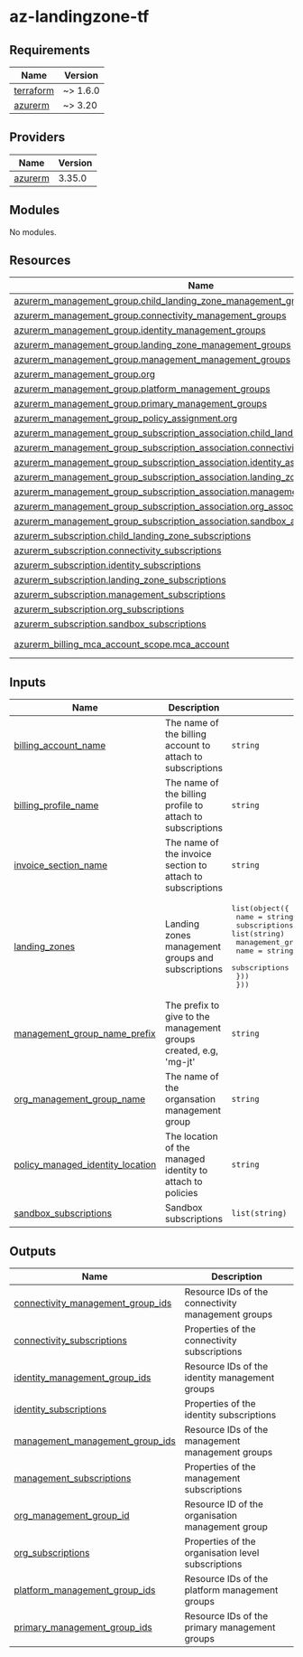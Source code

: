 # az-landingzone-tf
<!-- BEGIN_TF_DOCS -->
## Requirements

| Name | Version |
|------|---------|
| <a name="requirement_terraform"></a> [terraform](#requirement\_terraform) | ~> 1.6.0 |
| <a name="requirement_azurerm"></a> [azurerm](#requirement\_azurerm) | ~> 3.20 |

## Providers

| Name | Version |
|------|---------|
| <a name="provider_azurerm"></a> [azurerm](#provider\_azurerm) | 3.35.0 |

## Modules

No modules.

## Resources

| Name | Type |
|------|------|
| [azurerm_management_group.child_landing_zone_management_groups](https://registry.terraform.io/providers/hashicorp/azurerm/latest/docs/resources/management_group) | resource |
| [azurerm_management_group.connectivity_management_groups](https://registry.terraform.io/providers/hashicorp/azurerm/latest/docs/resources/management_group) | resource |
| [azurerm_management_group.identity_management_groups](https://registry.terraform.io/providers/hashicorp/azurerm/latest/docs/resources/management_group) | resource |
| [azurerm_management_group.landing_zone_management_groups](https://registry.terraform.io/providers/hashicorp/azurerm/latest/docs/resources/management_group) | resource |
| [azurerm_management_group.management_management_groups](https://registry.terraform.io/providers/hashicorp/azurerm/latest/docs/resources/management_group) | resource |
| [azurerm_management_group.org](https://registry.terraform.io/providers/hashicorp/azurerm/latest/docs/resources/management_group) | resource |
| [azurerm_management_group.platform_management_groups](https://registry.terraform.io/providers/hashicorp/azurerm/latest/docs/resources/management_group) | resource |
| [azurerm_management_group.primary_management_groups](https://registry.terraform.io/providers/hashicorp/azurerm/latest/docs/resources/management_group) | resource |
| [azurerm_management_group_policy_assignment.org](https://registry.terraform.io/providers/hashicorp/azurerm/latest/docs/resources/management_group_policy_assignment) | resource |
| [azurerm_management_group_subscription_association.child_landing_zone_associations](https://registry.terraform.io/providers/hashicorp/azurerm/latest/docs/resources/management_group_subscription_association) | resource |
| [azurerm_management_group_subscription_association.connectivity_associations](https://registry.terraform.io/providers/hashicorp/azurerm/latest/docs/resources/management_group_subscription_association) | resource |
| [azurerm_management_group_subscription_association.identity_associations](https://registry.terraform.io/providers/hashicorp/azurerm/latest/docs/resources/management_group_subscription_association) | resource |
| [azurerm_management_group_subscription_association.landing_zone_associations](https://registry.terraform.io/providers/hashicorp/azurerm/latest/docs/resources/management_group_subscription_association) | resource |
| [azurerm_management_group_subscription_association.management_associations](https://registry.terraform.io/providers/hashicorp/azurerm/latest/docs/resources/management_group_subscription_association) | resource |
| [azurerm_management_group_subscription_association.org_associations](https://registry.terraform.io/providers/hashicorp/azurerm/latest/docs/resources/management_group_subscription_association) | resource |
| [azurerm_management_group_subscription_association.sandbox_associations](https://registry.terraform.io/providers/hashicorp/azurerm/latest/docs/resources/management_group_subscription_association) | resource |
| [azurerm_subscription.child_landing_zone_subscriptions](https://registry.terraform.io/providers/hashicorp/azurerm/latest/docs/resources/subscription) | resource |
| [azurerm_subscription.connectivity_subscriptions](https://registry.terraform.io/providers/hashicorp/azurerm/latest/docs/resources/subscription) | resource |
| [azurerm_subscription.identity_subscriptions](https://registry.terraform.io/providers/hashicorp/azurerm/latest/docs/resources/subscription) | resource |
| [azurerm_subscription.landing_zone_subscriptions](https://registry.terraform.io/providers/hashicorp/azurerm/latest/docs/resources/subscription) | resource |
| [azurerm_subscription.management_subscriptions](https://registry.terraform.io/providers/hashicorp/azurerm/latest/docs/resources/subscription) | resource |
| [azurerm_subscription.org_subscriptions](https://registry.terraform.io/providers/hashicorp/azurerm/latest/docs/resources/subscription) | resource |
| [azurerm_subscription.sandbox_subscriptions](https://registry.terraform.io/providers/hashicorp/azurerm/latest/docs/resources/subscription) | resource |
| [azurerm_billing_mca_account_scope.mca_account](https://registry.terraform.io/providers/hashicorp/azurerm/latest/docs/data-sources/billing_mca_account_scope) | data source |

## Inputs

| Name | Description | Type | Default | Required |
|------|-------------|------|---------|:--------:|
| <a name="input_billing_account_name"></a> [billing\_account\_name](#input\_billing\_account\_name) | The name of the billing account to attach to subscriptions | `string` | n/a | yes |
| <a name="input_billing_profile_name"></a> [billing\_profile\_name](#input\_billing\_profile\_name) | The name of the billing profile to attach to subscriptions | `string` | n/a | yes |
| <a name="input_invoice_section_name"></a> [invoice\_section\_name](#input\_invoice\_section\_name) | The name of the invoice section to attach to subscriptions | `string` | n/a | yes |
| <a name="input_landing_zones"></a> [landing\_zones](#input\_landing\_zones) | Landing zones management groups and subscriptions | <pre>list(object({<br>    name          = string<br>    subscriptions = list(string)<br>    management_groups = list(object({<br>      name          = string<br>      subscriptions = list(string)<br>    }))<br>  }))</pre> | n/a | yes |
| <a name="input_management_group_name_prefix"></a> [management\_group\_name\_prefix](#input\_management\_group\_name\_prefix) | The prefix to give to the management groups created, e.g, 'mg-jt' | `string` | n/a | yes |
| <a name="input_org_management_group_name"></a> [org\_management\_group\_name](#input\_org\_management\_group\_name) | The name of the organsation management group | `string` | n/a | yes |
| <a name="input_policy_managed_identity_location"></a> [policy\_managed\_identity\_location](#input\_policy\_managed\_identity\_location) | The location of the managed identity to attach to policies | `string` | n/a | yes |
| <a name="input_sandbox_subscriptions"></a> [sandbox\_subscriptions](#input\_sandbox\_subscriptions) | Sandbox subscriptions | `list(string)` | `[]` | no |

## Outputs

| Name | Description |
|------|-------------|
| <a name="output_connectivity_management_group_ids"></a> [connectivity\_management\_group\_ids](#output\_connectivity\_management\_group\_ids) | Resource IDs of the connectivity management groups |
| <a name="output_connectivity_subscriptions"></a> [connectivity\_subscriptions](#output\_connectivity\_subscriptions) | Properties of the connectivity subscriptions |
| <a name="output_identity_management_group_ids"></a> [identity\_management\_group\_ids](#output\_identity\_management\_group\_ids) | Resource IDs of the identity management groups |
| <a name="output_identity_subscriptions"></a> [identity\_subscriptions](#output\_identity\_subscriptions) | Properties of the identity subscriptions |
| <a name="output_management_management_group_ids"></a> [management\_management\_group\_ids](#output\_management\_management\_group\_ids) | Resource IDs of the management management groups |
| <a name="output_management_subscriptions"></a> [management\_subscriptions](#output\_management\_subscriptions) | Properties of the management subscriptions |
| <a name="output_org_management_group_id"></a> [org\_management\_group\_id](#output\_org\_management\_group\_id) | Resource ID of the organisation management group |
| <a name="output_org_subscriptions"></a> [org\_subscriptions](#output\_org\_subscriptions) | Properties of the organisation level subscriptions |
| <a name="output_platform_management_group_ids"></a> [platform\_management\_group\_ids](#output\_platform\_management\_group\_ids) | Resource IDs of the platform management groups |
| <a name="output_primary_management_group_ids"></a> [primary\_management\_group\_ids](#output\_primary\_management\_group\_ids) | Resource IDs of the primary management groups |
<!-- END_TF_DOCS -->
